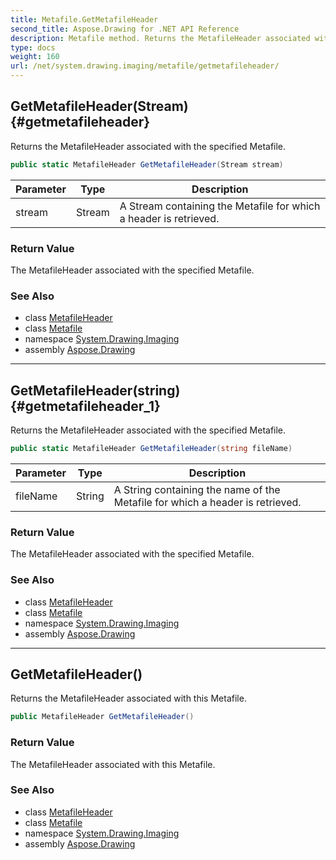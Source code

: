```yaml
---
title: Metafile.GetMetafileHeader
second_title: Aspose.Drawing for .NET API Reference
description: Metafile method. Returns the MetafileHeader associated with the specified Metafile
type: docs
weight: 160
url: /net/system.drawing.imaging/metafile/getmetafileheader/
---
```

## GetMetafileHeader(Stream) {#getmetafileheader}

Returns the MetafileHeader associated with the specified Metafile.

```csharp
public static MetafileHeader GetMetafileHeader(Stream stream)
```

| Parameter | Type | Description |
| --- | --- | --- |
| stream | Stream | A Stream containing the Metafile for which a header is retrieved. |

### Return Value

The MetafileHeader associated with the specified Metafile.

### See Also

* class [MetafileHeader](../../metafileheader/)
* class [Metafile](../)
* namespace [System.Drawing.Imaging](../../metafile/)
* assembly [Aspose.Drawing](../../../)

---

## GetMetafileHeader(string) {#getmetafileheader_1}

Returns the MetafileHeader associated with the specified Metafile.

```csharp
public static MetafileHeader GetMetafileHeader(string fileName)
```

| Parameter | Type | Description |
| --- | --- | --- |
| fileName | String | A String containing the name of the Metafile for which a header is retrieved. |

### Return Value

The MetafileHeader associated with the specified Metafile.

### See Also

* class [MetafileHeader](../../metafileheader/)
* class [Metafile](../)
* namespace [System.Drawing.Imaging](../../metafile/)
* assembly [Aspose.Drawing](../../../)

---

## GetMetafileHeader()

Returns the MetafileHeader associated with this Metafile.

```csharp
public MetafileHeader GetMetafileHeader()
```

### Return Value

The MetafileHeader associated with this Metafile.

### See Also

* class [MetafileHeader](../../metafileheader/)
* class [Metafile](../)
* namespace [System.Drawing.Imaging](../../metafile/)
* assembly [Aspose.Drawing](../../../)


